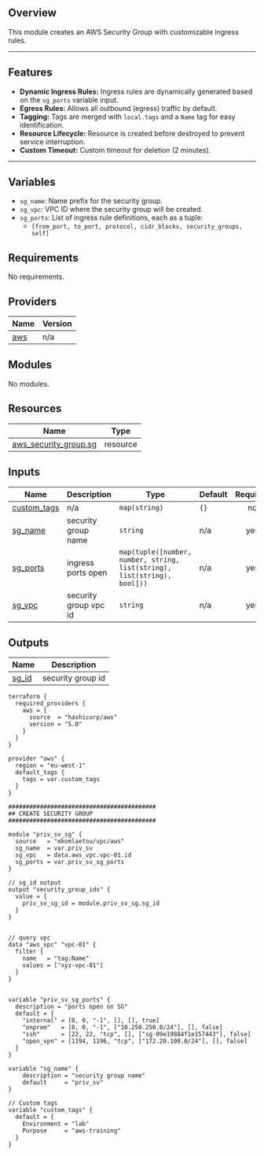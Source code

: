 ## Overview

This module creates an AWS Security Group with customizable ingress rules.

---

## Features

- **Dynamic Ingress Rules:** Ingress rules are dynamically generated based on the `sg_ports` variable input.
- **Egress Rules:** Allows all outbound (egress) traffic by default.
- **Tagging:** Tags are merged with `local.tags` and a `Name` tag for easy identification.
- **Resource Lifecycle:** Resource is created before destroyed to prevent service interruption.
- **Custom Timeout:** Custom timeout for deletion (2 minutes).

---

## Variables

- `sg_name`: Name prefix for the security group.
- `sg_vpc`: VPC ID where the security group will be created.
- `sg_ports`: List of ingress rule definitions, each as a tuple:
  - `[from_port, to_port, protocol, cidr_blocks, security_groups, self]`


## Requirements

No requirements.

## Providers

| Name | Version |
|------|---------|
| <a name="provider_aws"></a> [aws](#provider\_aws) | n/a |

## Modules

No modules.

## Resources

| Name | Type |
|------|------|
| [aws_security_group.sg](https://registry.terraform.io/providers/hashicorp/aws/latest/docs/resources/security_group) | resource |

## Inputs

| Name | Description | Type | Default | Required |
|------|-------------|------|---------|:--------:|
| <a name="input_custom_tags"></a> [custom\_tags](#input\_custom\_tags) | n/a | `map(string)` | `{}` | no |
| <a name="input_sg_name"></a> [sg\_name](#input\_sg\_name) | security group name | `string` | n/a | yes |
| <a name="input_sg_ports"></a> [sg\_ports](#input\_sg\_ports) | ingress ports open | `map(tuple([number, number, string, list(string), list(string), bool]))` | n/a | yes |
| <a name="input_sg_vpc"></a> [sg\_vpc](#input\_sg\_vpc) | security group vpc id | `string` | n/a | yes |

## Outputs

| Name | Description |
|------|-------------|
| <a name="output_sg_id"></a> [sg\_id](#output\_sg\_id) | security group id |


```hcl
terraform {
  required_providers {
    aws = {
      source  = "hashicorp/aws"
      version = "5.0"
    }
  }
}

provider "aws" {
  region = "eu-west-1"
  default_tags {
    tags = var.custom_tags
  }
}

##########################################
## CREATE SECURITY GROUP
##########################################

module "priv_sv_sg" {
  source   = "mkomlaetou/vpc/aws"
  sg_name  = var.priv_sv
  sg_vpc   = data.aws_vpc.vpc-01.id
  sg_ports = var.priv_sv_sg_ports
}

// sg_id output
output "security_group_ids" {
  value = {
    priv_sv_sg_id = module.priv_sv_sg.sg_id
  }
}


// query vpc
data "aws_vpc" "vpc-01" {
  filter {
    name   = "tag:Name"
    values = ["xyz-vpc-01"]
  }
}


variable "priv_sv_sg_ports" {
  description = "ports open on SG"
  default = {
    "internal" = [0, 0, "-1", [], [], true]
    "onprem"   = [0, 0, "-1", ["10.250.250.0/24"], [], false]
    "ssh"      = [22, 22, "tcp", [], ["sg-09e19884f1e157443"], false]
    "open_vpn" = [1194, 1196, "tcp", ["172.20.100.0/24"], [], false]
  }
}

variable "sg_name" {
    description = "security group name"
    default     = "priv_sv"
}

// Custom tags
variable "custom_tags" {
  default = {
    Environment = "lab"
    Purpose     = "aws-training"
  }
}